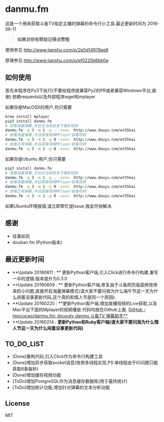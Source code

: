 # danmu.fm 

这是一个用来获取斗鱼TV指定主播的弹幕的命令行小工具.最近更新时间为 2016-06-11

> **如果对你有帮助记得点赞哦**

使用参见
http://www.jianshu.com/p/2e0d14978ae9

原理参见
http://www.jianshu.com/p/ef0225b6bb0e

## 如何使用

首先本程序在Py3下执行(不要给程序提兼容Py2的PR或者兼容Windows平台,谢谢).依赖requests以及外部程序wget和mplayer

如果你是MacOSX的用户,你只需要

```bash
brew install mplayer
pip3 install danmu.fm
# 查看海量弹幕,并且在当前目录下缓存视频
danmu.fm -q 3 -m 1 -p . -vvvv  http://www.douyu.com/wt55kai
# 查看海量弹幕,并且直接调用MPlayer查看视频
danmu.fm -q 3 -m 1 -p 0 -vvvv  http://www.douyu.com/wt55kai
# 查看正常弹幕,并且直接调用MPlayer查看视频
danmu.fm -q 3 -m 1 -p 0 -vvvv  http://www.douyu.com/wt55kai
```

如果你是Ubuntu 用户,你只需要

```bash
pip3 install danmu.fm
# 查看海量弹幕,并且在当前目录下缓存视频
danmu.fm -q 3 -m 1 -p . -vvvv  http://www.douyu.com/wt55kai
# 查看海量弹幕,并且直接调用MPlayer查看视频
danmu.fm -q 3 -m 1 -p 0 -vvvv  http://www.douyu.com/wt55kai
# 查看正常弹幕,并且直接调用MPlayer查看视频
danmu.fm -q 3 -m 1 -p 0 -vvvv  http://www.douyu.com/wt55kai
```

如果Ubuntu环境报错,请立即帮忙提Issue,我会尽快解决.

## 感谢

 - 往事如风
 - douban.fm (Python版本)

## 最近更新时间

 - **Update 20160611 : ** 更新Python客户端,引入Click进行命令行构建,重写一半的逻辑.版本提升为0.3.0
 - **Update 20160609 : ** 更新Python客户端,修复由于斗鱼网页版面修改带来的小问题,直接开启海量弹幕模式(请大家不要问我为什么端午节这一天为什么闲着没事更新代码,这个真的和情人节是同一个原因).
 - **Update 20160220 : **更新Python客户端,增加直播视频的Live获取,以及Mac平台下面的Mplayer的视频播放.代码均放在Github上面. [GitHub - twocucao/danmu.fm: douyutv danmu 斗鱼TV 弹幕助手**](//link.zhihu.com/?target=https%3A//github.com/twocucao/danmu.fm)
 - **Update 20160214 : **更新Python和Ruby客户端(请大家不要问我为什么情人节这一天为什么闲着没事更新代码)**

## TO_DO_LIST

 - [Done]重构代码,引入Click作为命令行构建工具
 - [Done]增加异步获取socket消息(改用多线程实现,PS:单线程由于IO问题只能获取8条每秒)
 - [Done]增加缓存视频功能
 - [ToDo]增加PostgreSQL作为消息缓存数据库(用于最终统计)
 - [ToDo]增加统计功能,增加针对弹幕的文本分析功能

## License

MIT


